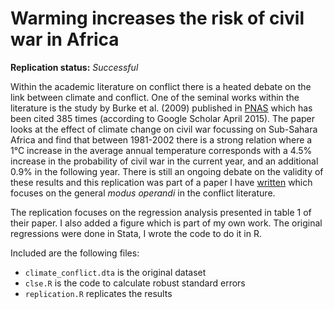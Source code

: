 Warming increases the risk of civil war in Africa
==============

**Replication status:** *Successful*

Within the academic literature on conflict there is a heated debate on the link between climate and conflict. 
One of the seminal works within the literature is the study by Burke et al. (2009) published in [PNAS](http://www.pnas.org/content/106/49/20670)
which has been cited 385 times (according to Google Scholar April 2015). 
The paper looks at the effect of climate change on civil war focussing on Sub-Sahara Africa and find that between
1981-2002 there is a strong relation where a  1°C increase in the average annual temperature corresponds with a 4.5% increase
in the probability of civil war in the current year, and an additional 0.9% in the following year. 
There is still an ongoing debate on the validity of these results and this replication was part of a paper I have 
[written](http://papers.ssrn.com/sol3/papers.cfm?abstract_id=2550228) which focuses on the general *modus operandi* in the conflict literature.

The replication focuses on the regression analysis presented in table 1 of their paper. 
I also added a figure which is part of my own work. 
The original regressions were done in Stata, I wrote the code to do it in R.

Included are the following files:

* `climate_conflict.dta` is the original dataset
* `clse.R` is the code to calculate robust standard errors
* `replication.R` replicates the results

